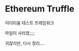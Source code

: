 Ethereum Truffle
======================================

이더리움 테스트 프레임워크

파일이 사라졌;;;;

귀찮지만, 다시 정리....